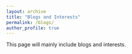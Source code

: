 ```yaml
---
layout: archive
title: "Blogs and Interests"
permalink: /blogs/
author_profile: true
---
```


This page will mainly include blogs and interests.